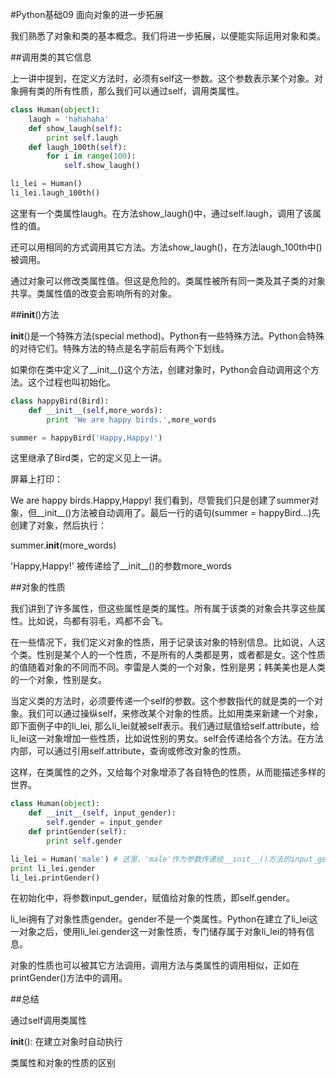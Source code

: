 #Python基础09 面向对象的进一步拓展


 

我们熟悉了对象和类的基本概念。我们将进一步拓展，以便能实际运用对象和类。

 

##调用类的其它信息

上一讲中提到，在定义方法时，必须有self这一参数。这个参数表示某个对象。对象拥有类的所有性质，那么我们可以通过self，调用类属性。

```python
class Human(object):
    laugh = 'hahahaha'
    def show_laugh(self):
        print self.laugh
    def laugh_100th(self):
        for i in range(100):
            self.show_laugh()

li_lei = Human()          
li_lei.laugh_100th()
```
这里有一个类属性laugh。在方法show_laugh()中，通过self.laugh，调用了该属性的值。

 

还可以用相同的方式调用其它方法。方法show_laugh()，在方法laugh_100th中()被调用。

 

通过对象可以修改类属性值。但这是危险的。类属性被所有同一类及其子类的对象共享。类属性值的改变会影响所有的对象。

 

##__init__()方法

__init__()是一个特殊方法(special method)。Python有一些特殊方法。Python会特殊的对待它们。特殊方法的特点是名字前后有两个下划线。

如果你在类中定义了__init__()这个方法，创建对象时，Python会自动调用这个方法。这个过程也叫初始化。
```python
class happyBird(Bird):
    def __init__(self,more_words):
        print 'We are happy birds.',more_words

summer = happyBird('Happy,Happy!')
```
这里继承了Bird类，它的定义见上一讲。

 

屏幕上打印：

We are happy birds.Happy,Happy!
我们看到，尽管我们只是创建了summer对象，但__init__()方法被自动调用了。最后一行的语句(summer = happyBird...)先创建了对象，然后执行：

summer.__init__(more_words)

'Happy,Happy!' 被传递给了__init__()的参数more_words

 

##对象的性质

我们讲到了许多属性，但这些属性是类的属性。所有属于该类的对象会共享这些属性。比如说，鸟都有羽毛，鸡都不会飞。

在一些情况下，我们定义对象的性质，用于记录该对象的特别信息。比如说，人这个类。性别是某个人的一个性质，不是所有的人类都是男，或者都是女。这个性质的值随着对象的不同而不同。李雷是人类的一个对象，性别是男；韩美美也是人类的一个对象，性别是女。

 

当定义类的方法时，必须要传递一个self的参数。这个参数指代的就是类的一个对象。我们可以通过操纵self，来修改某个对象的性质。比如用类来新建一个对象，即下面例子中的li_lei, 那么li_lei就被self表示。我们通过赋值给self.attribute，给li_lei这一对象增加一些性质，比如说性别的男女。self会传递给各个方法。在方法内部，可以通过引用self.attribute，查询或修改对象的性质。

这样，在类属性的之外，又给每个对象增添了各自特色的性质，从而能描述多样的世界。

```python
class Human(object):
    def __init__(self, input_gender):
        self.gender = input_gender
    def printGender(self):
        print self.gender

li_lei = Human('male') # 这里，'male'作为参数传递给__init__()方法的input_gender变量。
print li_lei.gender
li_lei.printGender()
```
在初始化中，将参数input_gender，赋值给对象的性质，即self.gender。

li_lei拥有了对象性质gender。gender不是一个类属性。Python在建立了li_lei这一对象之后，使用li_lei.gender这一对象性质，专门储存属于对象li_lei的特有信息。

 

对象的性质也可以被其它方法调用，调用方法与类属性的调用相似，正如在printGender()方法中的调用。

 

##总结

通过self调用类属性

__init__(): 在建立对象时自动执行

类属性和对象的性质的区别

